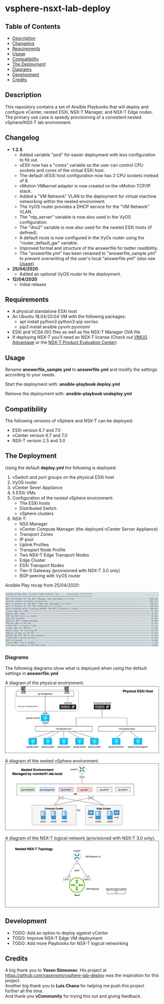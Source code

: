 # vsphere-nsxt-lab-deploy

## Table of Contents

* [Description](#Description)
* [Changelog](#Changelog)
* [Requirements](#Requirements)
* [Usage](#Usage)
* [Compatibility](#Compatibility)
* [The Deployment](#The-Deployment)
* [Diagrams](#Diagrams)
* [Development](#Development)
* [Credits](#Credits)

## Description

This repository contains a set of Ansible Playbooks that will deploy and configure vCenter, nested ESXi, NSX-T Manager, and NSX-T Edge nodes. The primary use case is speedy provisioning of a consistent nested vSphere/NSX-T lab environment.

## Changelog

* **1.2.5**
  * Added variable "pod" for easier deployment with less configuration to fill out.
  * vESX now has a "cores" variable so the user can control CPU sockets and cores of the virtual ESXi host.
  * The default vESXi host configuration now has 2 CPU sockets instead of 8.
  * vMotion VMkernel adapter is now created on the vMotion TCP/IP stack.
  * Added a "VM Network" VLAN to the deployment for virtual machine networking within the nested environment. 
  * The VyOS router provides a DHCP service for the "VM Network" VLAN.
  * The "ntp_server" variable is now also used in the VyOS configuration.
  * The "dns2" variable is now also used for the nested ESXi hosts (if defined). 
  * A default route is now configured in the VyOs router using the "router_default_gw" variable.
  * Improved format and structure of the answerfile for better readibility.
  * The "answerfile.yml" has been renamed to "answerfile_sample.yml" to prevent overwriting of the user's local "answerfile.yml" (also see [Usage](#Usage)).
* **25/04/2020**
  * Added an optional VyOS router to the deployment.
* **12/04/2020**
  * Initial release

## Requirements

* A physical standalone ESXi host
* An Ubuntu 18.04/20.04 VM with the following packages:
  * apt install python3 python3-pip xorriso
  * pip3 install ansible pyvim pyvmomi
* ESXi and VCSA ISO files as well as the NSX-T Manager OVA file
* If deploying NSX-T you'll need an NSX-T license (Check out [VMUG Advantage](https://www.vmug.com/membership/vmug-advantage-membership) or the [NSX-T Product Evaluation Center](https://my.vmware.com/web/vmware/evalcenter?p=nsx-t-eval))

## Usage

Rename **answerfile_sample.yml** to **answerfile.yml** and modify the settings according to your needs. 

Start the deployment with: **ansible-playbook deploy.yml**

Remove the deployment with: **ansible-playbook undeploy.yml**

## Compatibility

The following versions of vSphere and NSX-T can be deployed:
* ESXi version 6.7 and 7.0
* vCenter version 6.7 and 7.0
* NSX-T version 2.5 and 3.0

## The Deployment

Using the default **deploy.yml** the following is deployed:
1. vSwitch and port groups on the physical ESXi host
1. VyOS router
1. vCenter Sever Appliance
1. 5 ESXi VMs
1. Configuration of the nested vSphere environment:
   * The ESXi hosts
   * Distributed Switch
   * vSphere clusters
1. NSX-T:
   * NSX Manager
   * vCenter Compute Manager (the deployed vCenter Server Appliance)
   * Transport Zones
   * IP pool
   * Uplink Profiles
   * Transport Node Profile
   * Two NSX-T Edge Transport Nodes
   * Edge Cluster
   * ESXi Transport Nodes
   * Tier-0 Gateway (provisioned with NSX-T 3.0 only)
   * BGP peering with VyOS router

Ansible Play recap from 25/04/2020:

![](images/play-recap.png)

### Diagrams

The following diagrams show what is deployed when using the default settings in **answerfile.yml**

A diagram of the physical environment.
![Physicaloverview](images/vsphere-nsxt-deploy-phys.png)

A diagram of the nested vSphere environment.
![Logicaloverview](images/vsphere-nsxt-deploy-log.png)

A diagram of the NSX-T logical network (provisioned with NSX-T 3.0 only).
![Logicalnsxoverview](images/vsphere-nsxt-deploy-nsx.png)

## Development

* TODO: Add an option to deploy against vCenter
* TODO: Improve NSX-T Edge VM deployment
* TODO: Add more Playbooks for NSX-T logical networking

## Credits

A big thank you to **Yasen Simeonov**. His project at https://github.com/yasensim/vsphere-lab-deploy was the inspiration for this project.<br/>
Another big thank you to **Luis Chano** for helping me push this project further all the time.<br/>
And thank you **vCommunity** for trying this out and giving feedback.<br/>
